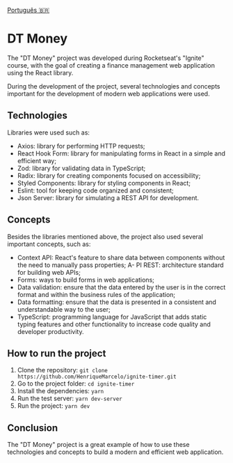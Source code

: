 [Português 🇧🇷](README.pt.md)

# DT Money

The "DT Money" project was developed during Rocketseat's "Ignite" course, with the goal of creating a finance management web application using the React library.

During the development of the project, several technologies and concepts important for the development of modern web applications were used.

## Technologies

Libraries were used such as:

- Axios: library for performing HTTP requests;
- React Hook Form: library for manipulating forms in React in a simple and efficient way;
- Zod: library for validating data in TypeScript;
- Radix: library for creating components focused on accessibility;
- Styled Components: library for styling components in React;
- Eslint: tool for keeping code organized and consistent;
- Json Server: library for simulating a REST API for development.

## Concepts

Besides the libraries mentioned above, the project also used several important concepts, such as:

- Context API: React's feature to share data between components without the need to manually pass properties;
A- PI REST: architecture standard for building web APIs;
- Forms: ways to build forms in web applications;
- Data validation: ensure that the data entered by the user is in the correct format and within the business rules of the application;
- Data formatting: ensure that the data is presented in a consistent and understandable way to the user;
- TypeScript: programming language for JavaScript that adds static typing features and other functionality to increase code quality and developer productivity.

## How to run the project

1. Clone the repository:
```git clone https://github.com/HenriqueMarcelo/ignite-timer.git```
2. Go to the project folder:
```cd ignite-timer```
3. Install the dependencies:
```yarn```
4. Run the test server:
```yarn dev-server```
5. Run the project:
```yarn dev```

## Conclusion

The "DT Money" project is a great example of how to use these technologies and concepts to build a modern and efficient web application.
